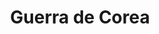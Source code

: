 ﻿---
title: "Guerra de Corea"
permalink: periodes_377.html
layout: periode
dataInici: 1950-06-25
dataFi: 1953-07-27
sidebar: periodes
pares:
  - id: 371
    title: "La Guerra Fría"
    dataInici: "(1946)"
    dataFi: "(1991)"

fills:
  - id: 689
    title: "Batalla del Perímetro de Pusan"
    dataInici: "(1950-08-04)"
    dataFi: "(1950-09-18)"

  - id: 996
    title: "Batalla de Incheon"
    dataInici: "(1950-09-10)"
    dataFi: "(1950-09-19)"

  - id: 378
    title: "Batalla del embalse de Chosin"
    dataInici: "(1950-11-27)"
    dataFi: "(1950-12-13)"

jocsPrincipals:
jocsEscenaris:
  - title: "OCS. Korea: The Forgotten War"
    bggId: 6581
    dataInici: 1950
    dataFi: 

  - title: "The Korean War"
    bggId: 7349
    dataInici: 1950
    dataFi: 1951

  - title: "Corée 1950"
    bggId: 133685
    dataInici: 1950-06
    dataFi: 1951-01

  - title: "Hell Over Korea"
    bggId: 38498
    dataInici: 
    dataFi: 

  - title: "Yalu: The Chinese Counteroffensive in Korea: November 1950-May 1951 (second edition)"
    bggId: 43196
    dataInici: 1950-11
    dataFi: 1951-05

jocsEpoca:
jocsEpocaEscenaris:
---
